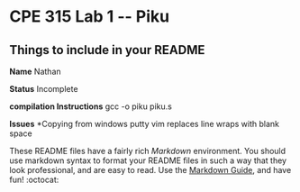 # CPE 315 Lab 1 -- Piku

## Things to include in your README

**Name**
Nathan

**Status**
Incomplete

**compilation Instructions**
gcc -o piku piku.s

**Issues**
*Copying from windows putty vim replaces line wraps with blank space










These README files have a fairly rich _Markdown_ environment. You should use
markdown syntax to format your README files in such a way that they look
professional, and are easy to read. Use the 
[Markdown Guide](https://guides.github.com/features/mastering-markdown/), and
have fun! :octocat:

